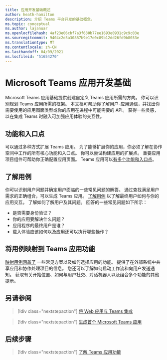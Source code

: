 ```yaml
---
title: 应用开发基础概述
author: heath-hamilton
description: 介绍 Teams 平台开发的基础概念。
ms.topic: conceptual
ms.author: lajanuar
ms.openlocfilehash: 4af23e06cbf7a3f630b77ee1693e0931c9c9c03e
ms.sourcegitcommit: 9404c2e3a30887b9e17e0c89b12dd26fd9b8033e
ms.translationtype: MT
ms.contentlocale: zh-CN
ms.lasthandoff: 04/09/2021
ms.locfileid: "51654270"
---
```

# <a name="microsoft-teams-app-development-fundamentals"></a>Microsoft Teams 应用开发基础

Microsoft Teams 应用基础提供创建自定义 Teams 应用所需的方向。 你可以识别规划 Teams 应用所需的框架。 本文档可帮助你了解用户-应用通信，并找出你需要使用的应用图面类型或你的应用在进程中可能需要的 API。 获得一些灵感，以在集成 Teams 时融入可加强应用体验的交互性。

## <a name="capabilities-and-entry-points"></a>功能和入口点

可以通过多种方式扩展 Teams 应用。 为了能够扩展你的应用，你必须了解在协作空间中工作的所有核心功能和入口点。 你可以尝试构建应用的扩展点。 重要应用项目组件可帮助你正确配置应用页面。 Teams 应用可以[有多个功能和](../concepts/capabilities-overview.md)[入口点](../concepts/extensibility-points.md)。

## <a name="understand-your-use-cases"></a>了解用例

你可以识别用户问题并确定用户面临的一些常见问题的解答。 通过查找满足用户需求的正确组合，可以生成 Teams 应用。 [了解用例](../concepts/design/understand-use-cases.md) 以了解最终用户如何与你的应用交互。 了解如何了解用户及其问题。 回答的一些常见问题如下所示：

* 是否需要身份验证？
* 你的应用要解决什么问题？
* 应用程序的最终用户是谁？
* 载入体验应该如何以及应用还可以执行哪些操作？

## <a name="map-your-use-cases-to-teams-app-capabilities"></a>将用例映射到 Teams 应用功能

[映射用例涵盖了](../concepts/design/map-use-cases.md) 一些常见方案以及如何选择应用的功能。 提供了在外部系统中共享应用和协作处理项目的信息。 您还可以了解如何启动工作流和向用户发送通知。 获取有关开始位置、如何与用户社交、对话机器人以及组合多个功能的其他提示。

## <a name="see-also"></a>另请参阅

> [!div class="nextstepaction"]
> [将 Web 应用与 Teams 集成](../samples/integrating-web-apps.md)

> [!div class="nextstepaction"]
> [生成首个 Microsoft Teams 应用](../build-your-first-app/build-first-app-overview.md)

## <a name="next-step"></a>后续步骤

> [!div class="nextstepaction"]
> [了解 Teams 应用功能](capabilities-overview.md)

